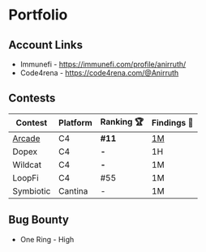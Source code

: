 # Portfolio

## Account Links

- Immunefi - https://immunefi.com/profile/anirruth/
- Code4rena - https://code4rena.com/@Anirruth

## Contests

| Contest    |Platform|Ranking 🏆   | Findings 🔎|
|------------|---------|-----------|----------|
| [Arcade](https://code4rena.com/reports/2023-07-arcade#overview)| C4 |**#11**| [1M](https://github.com/code-423n4/2023-07-arcade-findings/issues/70)|
| Dopex| C4 |**-**| 1H|
| Wildcat| C4 | **-** | 1M|
| LoopFi| C4 | #55 | 1M|
| Symbiotic| Cantina | - | 1M|

## Bug Bounty

- One Ring - High
